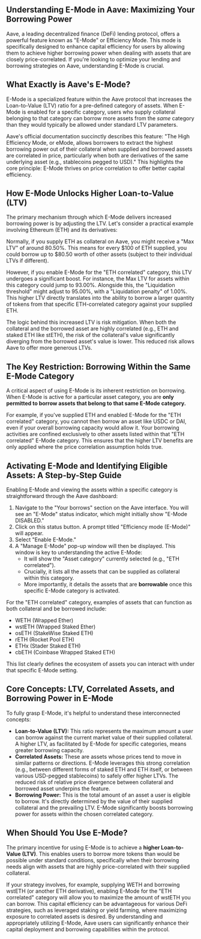 ## Understanding E-Mode in Aave: Maximizing Your Borrowing Power

Aave, a leading decentralized finance (DeFi) lending protocol, offers a powerful feature known as "E-Mode" or Efficiency Mode. This mode is specifically designed to enhance capital efficiency for users by allowing them to achieve higher borrowing power when dealing with assets that are closely price-correlated. If you're looking to optimize your lending and borrowing strategies on Aave, understanding E-Mode is crucial.

## What Exactly is Aave's E-Mode?

E-Mode is a specialized feature within the Aave protocol that increases the Loan-to-Value (LTV) ratio for a pre-defined category of assets. When E-Mode is enabled for a specific category, users who supply collateral belonging to that category can borrow more assets from the *same* category than they would typically be allowed under standard LTV parameters.

Aave's official documentation succinctly describes this feature: "The High Efficiency Mode, or eMode, allows borrowers to extract the highest borrowing power out of their collateral when supplied and borrowed assets are correlated in price, particularly when both are derivatives of the same underlying asset (e.g., stablecoins pegged to USD)." This highlights the core principle: E-Mode thrives on price correlation to offer better capital efficiency.

## How E-Mode Unlocks Higher Loan-to-Value (LTV)

The primary mechanism through which E-Mode delivers increased borrowing power is by adjusting the LTV. Let's consider a practical example involving Ethereum (ETH) and its derivatives:

Normally, if you supply ETH as collateral on Aave, you might receive a "Max LTV" of around 80.50%. This means for every $100 of ETH supplied, you could borrow up to $80.50 worth of other assets (subject to their individual LTVs if different).

However, if you enable E-Mode for the "ETH correlated" category, this LTV undergoes a significant boost. For instance, the Max LTV for assets within this category could jump to 93.00%. Alongside this, the "Liquidation threshold" might adjust to 95.00%, with a "Liquidation penalty" of 1.00%. This higher LTV directly translates into the ability to borrow a larger quantity of tokens from that specific ETH-correlated category against your supplied ETH.

The logic behind this increased LTV is risk mitigation. When both the collateral and the borrowed asset are highly correlated (e.g., ETH and staked ETH like stETH), the risk of the collateral's value significantly diverging from the borrowed asset's value is lower. This reduced risk allows Aave to offer more generous LTVs.

## The Key Restriction: Borrowing Within the Same E-Mode Category

A critical aspect of using E-Mode is its inherent restriction on borrowing. When E-Mode is active for a particular asset category, you are **only permitted to borrow assets that belong to that same E-Mode category.**

For example, if you've supplied ETH and enabled E-Mode for the "ETH correlated" category, you cannot then borrow an asset like USDC or DAI, even if your overall borrowing capacity would allow it. Your borrowing activities are confined exclusively to other assets listed within that "ETH correlated" E-Mode category. This ensures that the higher LTV benefits are only applied where the price correlation assumption holds true.

## Activating E-Mode and Identifying Eligible Assets: A Step-by-Step Guide

Enabling E-Mode and viewing the assets within a specific category is straightforward through the Aave dashboard:

1.  Navigate to the "Your borrows" section on the Aave interface. You will see an "E-Mode" status indicator, which might initially show "E-Mode DISABLED."
2.  Click on this status button. A prompt titled "Efficiency mode (E-Mode)" will appear.
3.  Select "Enable E-Mode."
4.  A "Manage E-Mode" pop-up window will then be displayed. This window is key to understanding the active E-Mode:
    *   It will show the "Asset category" currently selected (e.g., "ETH correlated").
    *   Crucially, it lists all the assets that can be supplied as collateral within this category.
    *   More importantly, it details the assets that are **borrowable** once this specific E-Mode category is activated.

For the "ETH correlated" category, examples of assets that can function as both collateral and be borrowed include:
*   WETH (Wrapped Ether)
*   wstETH (Wrapped Staked Ether)
*   osETH (StakeWise Staked ETH)
*   rETH (Rocket Pool ETH)
*   ETHx (Stader Staked ETH)
*   cbETH (Coinbase Wrapped Staked ETH)

This list clearly defines the ecosystem of assets you can interact with under that specific E-Mode setting.

## Core Concepts: LTV, Correlated Assets, and Borrowing Power in E-Mode

To fully grasp E-Mode, it's helpful to understand these interconnected concepts:

*   **Loan-to-Value (LTV):** This ratio represents the maximum amount a user can borrow against the current market value of their supplied collateral. A higher LTV, as facilitated by E-Mode for specific categories, means greater borrowing capacity.
*   **Correlated Assets:** These are assets whose prices tend to move in similar patterns or directions. E-Mode leverages this strong correlation (e.g., between different forms of staked ETH and ETH itself, or between various USD-pegged stablecoins) to safely offer higher LTVs. The reduced risk of relative price divergence between collateral and borrowed asset underpins the feature.
*   **Borrowing Power:** This is the total amount of an asset a user is eligible to borrow. It's directly determined by the value of their supplied collateral and the prevailing LTV. E-Mode significantly boosts borrowing power for assets within the chosen correlated category.

## When Should You Use E-Mode?

The primary incentive for using E-Mode is to achieve a **higher Loan-to-Value (LTV)**. This enables users to borrow more tokens than would be possible under standard conditions, specifically when their borrowing needs align with assets that are highly price-correlated with their supplied collateral.

If your strategy involves, for example, supplying WETH and borrowing wstETH (or another ETH derivative), enabling E-Mode for the "ETH correlated" category will allow you to maximize the amount of wstETH you can borrow. This capital efficiency can be advantageous for various DeFi strategies, such as leveraged staking or yield farming, where maximizing exposure to correlated assets is desired. By understanding and appropriately utilizing E-Mode, Aave users can significantly enhance their capital deployment and borrowing capabilities within the protocol.